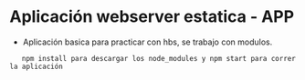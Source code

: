 # Aplicación webserver estatica - APP

- Aplicación basica para practicar con hbs, se trabajo con modulos.

```    npm install para descargar los node_modules y npm start para correr la aplicación     ```
